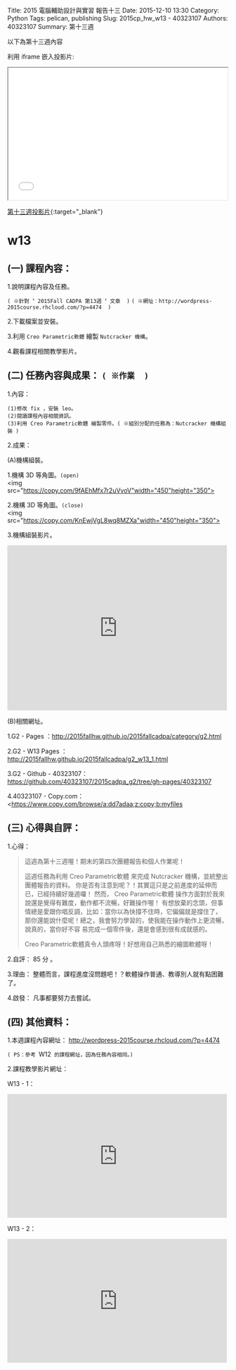 Title: 2015 電腦輔助設計與實習 報告十三
Date: 2015-12-10 13:30
Category: Python
Tags: pelican, publishing
Slug: 2015cp_hw_w13 -  40323107
Authors: 40323107
Summary: 第十三週

以下為第十三週內容

利用 iframe 嵌入投影片:

<iframe src="simplest13.html" width="500" height="300"></iframe>

[第十三週投影片](simplest13.html){:target="_blank"}

w13
============

(一) 課程內容：
-----------------------

1.說明課程內容及任務。

`( ※針對〝 2015Fall CADPA 第13週 〞文章  )`
`( ※網址：http://wordpress-2015course.rhcloud.com/?p=4474  )`

2.下載檔案並安裝。

3.利用 `Creo Parametric軟體` 繪製 `Nutcracker 機構`。

4.觀看課程相關教學影片。


(二) 任務內容與成果： `( ※作業  )`
----------------------------------------------

1.內容：

    (1)修改 fix ，安裝 leo。
    (2)閱讀課程內容相關資訊。
    (3)利用 Creo Parametric軟體 繪製零件。( ※組別分配的任務為：Nutcracker 機構組裝 )

2.成果：

(A)機構組裝。

1.機構 3D 等角圖。`(open)`<br />
<img src="https://copy.com/9fAEhMfx7r2uVvoV"width="450"height="350">
    
2.機構 3D 等角圖。`(close)`<br />
<img src="https://copy.com/KnEwjVgL8wq8MZXa"width="450"height="350">
    
3.機構組裝影片。<br />
<p>
<iframe src="https://player.vimeo.com/video/152475136" width="500" height="375" frameborder="0" webkitallowfullscreen mozallowfullscreen allowfullscreen></iframe>
</p>
    
(B)相關網址。

1.G2 - Pages ：<a href="http://2015fallhw.github.io/2015fallcadpa/category/g2.html">http://2015fallhw.github.io/2015fallcadpa/category/g2.html</a>
    
2.G2 - W13  Pages ： <a href="http://2015fallhw.github.io/2015fallcadpa/g2_w13_1.html">http://2015fallhw.github.io/2015fallcadpa/g2_w13_1.html</a>
    
3.G2 - Github - 40323107： <a href="https://github.com/40323107/2015cadpa_g2/tree/gh-pages/40323107">https://github.com/40323107/2015cadpa_g2/tree/gh-pages/40323107</a> 

4.40323107 - Copy.com： <<a href="https://www.copy.com/browse/a:dd7adaa;z:copy;b:myfiles">https://www.copy.com/browse/a:dd7adaa;z:copy;b:myfiles</a>  
    
(三) 心得與自評：
--------------------------

1.心得：   

> 這週為第十三週喔！期末的第四次團體報告和個人作業呢！
>
> 這週任務為利用 Creo Parametric軟體 來完成 Nutcracker 機構，並統整出團體報告的資料。
> 你是否有注意到呢？！其實這只是之前進度的延伸而已，已經持續好幾週囉！
> 然而， Creo Parametric軟體 操作方面對於我來說還是覺得有難度，動作都不流暢，好難操作喔！
> 有想放棄的念頭，但事情總是愛跟你唱反調，比如：當你以為快撐不住時，它偏偏就是撐住了，
> 那你還能說什麼呢！總之，我會努力學習的，使我能在操作動作上更流暢，說真的，當你好不容
> 易完成一個零件後，還是會感到很有成就感的。
> 
> Creo Parametric軟體真令人頭疼呀！好想用自己熟悉的繪圖軟體呀！

2.自評： 85 分 。

3.理由： 整體而言，課程進度沒問題吧！？軟體操作普通、教導別人就有點困難了。

4.啟發： 凡事都要努力去嘗試。



(四) 其他資料：
-----------------------

1.本週課程內容網址： <a href="http://wordpress-2015course.rhcloud.com/?p=4474">http://wordpress-2015course.rhcloud.com/?p=4474</a>

`( PS：參考 `W12` 的課程網址，因為任務內容相同。)`

2.課程教學影片網址：

W13 - 1：
 <iframe src="https://player.vimeo.com/video/148455580" width="500" height="281" frameborder="0" webkitallowfullscreen mozallowfullscreen allowfullscreen></iframe>
 
W13 - 2：
 <iframe src="https://player.vimeo.com/video/148458668" width="500" height="281" frameborder="0" webkitallowfullscreen mozallowfullscreen allowfullscreen></iframe>
 



